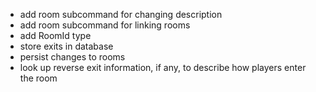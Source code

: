 - add room subcommand for changing description
- add room subcommand for linking rooms
- add RoomId type
- store exits in database
- persist changes to rooms
- look up reverse exit information, if any, to describe how players enter the room
